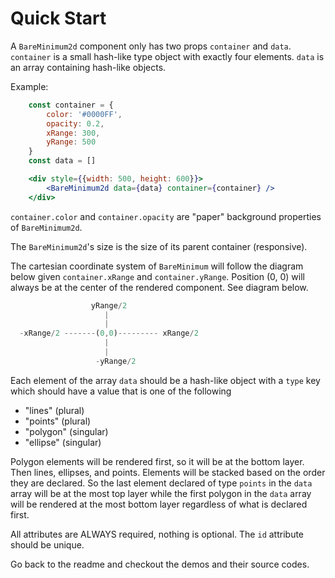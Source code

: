 # Quick Start

A `BareMinimum2d` component only has two props `container` and `data`.
`container` is a small hash-like type object with exactly four elements.
`data` is an array containing hash-like objects.

Example:

```jsx
    const container = {
        color: '#0000FF',
        opacity: 0.2,
        xRange: 300,
        yRange: 500
    }
    const data = []

    <div style={{width: 500, height: 600}}>
        <BareMinimum2d data={data} container={container} />
    </div>

```

`container.color` and `container.opacity` are "paper" background properties
of `BareMinimum2d`.

The `BareMinimum2d`'s size is the size of its parent container (responsive).

The cartesian coordinate system of `BareMinimum` will follow the
diagram below given `container.xRange` and `container.yRange`.
Position (0, 0) will always be at the center of the rendered component.
See diagram below.

```js
                  yRange/2
                     |
                     |
  -xRange/2 -------(0,0)--------- xRange/2
                     |
                     |
                   -yRange/2
```

Each element of the array `data` should be a hash-like object
with a `type` key which should have a value that is one of
the following

- "lines" (plural)
- "points" (plural)
- "polygon" (singular)
- "ellipse" (singular)

Polygon elements will be rendered first, so it will be at the bottom layer.
Then lines, ellipses, and points. Elements will be stacked based
on the order they are declared. So the last element declared of type `points`
in the `data` array will be at the most top layer while the first polygon in the
`data` array will be rendered at the most bottom layer regardless of what is declared first.

All attributes are ALWAYS required, nothing is optional.
The `id` attribute should be unique.

Go back to the readme and checkout the demos and their source codes.
